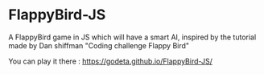 # FlappyBird-JS
A FlappyBird game in JS which will have a smart AI, inspired by the tutorial made by Dan shiffman "Coding challenge Flappy Bird"

You can play it there : https://godeta.github.io/FlappyBird-JS/
